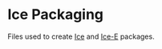 # Ice Packaging

Files used to create [Ice](https://github.com/zeroc-ice/ice) and [Ice-E](https://github.com/zeroc-ice/icee) packages.
